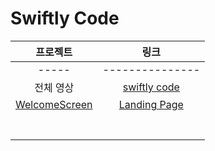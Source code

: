 # Swiftly Code

|            프로젝트             |                             링크                             |
| :-----------------------------: | :----------------------------------------------------------: |
|              -----              |                       ---------------                        |
|            전체 영상            | [swiftly code](https://www.youtube.com/channel/UC5X2lhiDZ2GZlcjVi_1_-nQ) |
| [WelcomeScreen](./WelcomScreen) |         [Landing Page](https://youtu.be/pn8QKfjdphw)         |
|                                 |                                                              |
|                                 |                                                              |
|                                 |                                                              |
|                                 |                                                              |
|                                 |                                                              |
|                                 |                                                              |
|                                 |                                                              |

